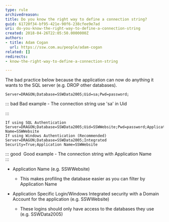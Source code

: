 ```yaml
---
type: rule
archivedreason: 
title: Do you know the right way to define a connection string?
guid: 61720f34-bf95-421e-90f6-238cfee9e7ad
uri: do-you-know-the-right-way-to-define-a-connection-string
created: 2018-04-26T22:05:50.0000000Z
authors:
- title: Adam Cogan
  url: https://ssw.com.au/people/adam-cogan
related: []
redirects:
- know-the-right-way-to-define-a-connection-string

---
```


The bad practice below because the application can now do anything it wants to the SQL server (e.g. DROP other databases). 




```
Server=DRAGON;Database=SSWData2005;Uid=sa;Pwd=password;
```





::: bad
Bad example - The connection string use 'sa' in Uid 

:::


<!--endintro-->



```
If using SQL Authentication
Server=DRAGON;Database=SSWData2005;Uid=SSWWebsite;Pwd=password;Application Name=SSWWebsite 
If using Windows Authentication (Recommended)
Server=DRAGON;Database=SSWData2005;Integrated Security=True;Application Name=SSWWebsite
```



::: good
 Good example - The connection string with Application Name  
:::


* Application Name (e.g. SSWWebsite)

    * This makes profiling the database easier as you can filter by Application Name
* Application Specific Login/Windows Integrated security with a Domain Account for the application (e.g. SSWWebsite)
    * These logins should only have access to the databases they use (e.g. SSWData2005)
